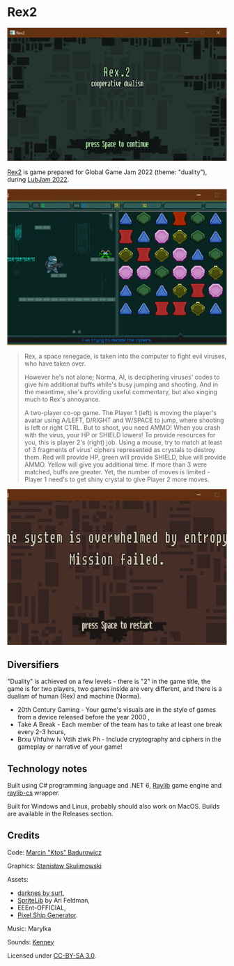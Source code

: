 # Rex2

![Rex2 title screen](docs/1.png)

[Rex2](https://globalgamejam.org/2022/games/rex2-5) is game prepared for Global Game Jam 2022 (theme: "duality"), during [LubJam 2022](https://globalgamejam.org/2022/jam-sites/lubjam-2022).

![Rex2 game screen](docs/2.png)

> Rex, a space renegade, is taken into the computer to fight evil viruses, who have taken over.
>
> However he's not alone; Norma, AI, is deciphering viruses' codes to give him additional buffs while's busy jumping and shooting. And in the meantime, she's providing useful commentary, but also singing much to Rex's annoyance.
>
> A two-player co-op game. The Player 1 (left) is moving the player's avatar using A/LEFT, D/RIGHT and W/SPACE to jump, where shooting is left or right CTRL. But to shoot, you need AMMO! When you crash with the virus, your HP or SHIELD lowers! To provide resources for you, this is player 2's (right) job. Using a mouse, try to match at least of 3 fragments of virus' ciphers represented as crystals to destroy them. Red will provide HP, green will provide SHIELD, blue will provide AMMO. Yellow will give you additional time. If more than 3 were matched, buffs are greater. Yet, the number of moves is limited - Player 1 need's to get shiny crystal to give Player 2 more moves.

![Rex2 fail screen](docs/3.png)

## Diversifiers

"Duality" is achieved on a few levels - there is "2" in the game title, the game is for two players, two games inside are very different, and there is a dualism of human (Rex) and machine (Norma).

* 20th Century Gaming - Your game's visuals are in the style of games from a device released before the year 2000 ,
* Take A Break - Each member of the team has to take at least one break every 2-3 hours,
* Brxu Vhfuhw lv Vdih zlwk Ph - Include cryptography and ciphers in the gameplay or narrative of your game!

## Technology notes

Built using C# programming language and .NET 6, [Raylib](https://www.raylib.com/) game engine and [raylib-cs](https://github.com/ChrisDill/Raylib-cs/issues) wrapper.

Built for Windows and Linux, probably should also work on MacOS. Builds are available in the Releases section.

## Credits

Code: [Marcin "Ktos" Badurowicz](https://ktos.info)

Graphics: [Stanisław Skulimowski](https://stanislawskulimowski.com)

Assets:

* [darknes by surt](https://opengameart.org/content/darknes),
* [SpriteLib](https://www.widgetworx.com/spritelib/) by Ari Feldman,
* EEEnt-OFFICIAL,
* [Pixel Ship Generator](https://thydungeonsean.itch.io/pixel-ship-generator).

Music: Marylka

Sounds: [Kenney](www.kenney.nl)

Licensed under [CC-BY-SA 3.0](https://creativecommons.org/licenses/by-nc-sa/3.0/pl/).
